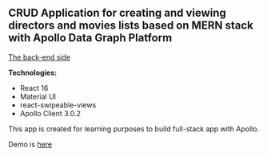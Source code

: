 ## CRUD Application for creating and viewing directors and movies lists based on MERN stack with Apollo Data Graph Platform

[The back-end side](https://github.com/mihalichpalich/react-apollo-course)

**Technologies:**
* React 16
* Material UI
* react-swipeable-views
* Apollo Client 3.0.2

This app is created for learning purposes to build full-stack app with Apollo.


Demo is [here](https://mihalichpalich.github.io/react-apollo-course-frontend/)
